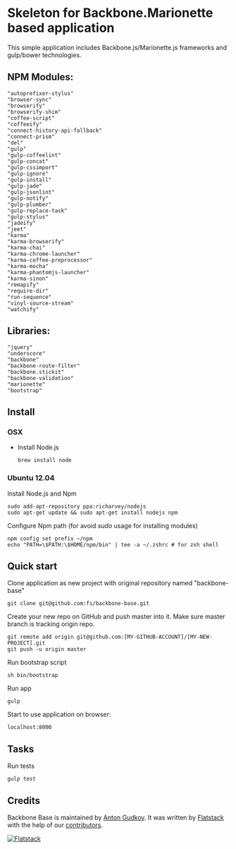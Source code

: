 # Skeleton for Backbone.Marionette based application

This simple application includes Backbone.js/Marionette.js frameworks and gulp/bower technologies.

## NPM Modules:
    "autoprefixer-stylus"
    "browser-sync"
    "browserify"
    "browserify-shim"
    "coffee-script"
    "coffeeify"
    "connect-history-api-fallback"
    "connect-prism"
    "del"
    "gulp"
    "gulp-coffeelint"
    "gulp-concat"
    "gulp-cssimport"
    "gulp-ignore"
    "gulp-install"
    "gulp-jade"
    "gulp-jsonlint"
    "gulp-notify"
    "gulp-plumber"
    "gulp-replace-task"
    "gulp-stylus"
    "jadeify"
    "jeet"
    "karma"
    "karma-browserify"
    "karma-chai"
    "karma-chrome-launcher"
    "karma-coffee-preprocessor"
    "karma-mocha"
    "karma-phantomjs-launcher"
    "karma-sinon"
    "remapify"
    "require-dir"
    "run-sequence"
    "vinyl-source-stream"
    "watchify"

## Libraries:
    "jquery"
    "underscore"
    "backbone"
    "backbone-route-filter"
    "backbone.stickit"
    "backbone-validation"
    "marionette"
    "bootstrap"

## Install
### OSX

* Install Node.js

    `brew install node`

### Ubuntu 12.04

Install Node.js and Npm

    sudo add-apt-repository ppa:richarvey/nodejs
    sudo apt-get update && sudo apt-get install nodejs npm

Configure Npm path (for avoid _sudo_ usage for installing modules)

    npm config set prefix ~/npm
    echo "PATH=\$PATH:\$HOME/npm/bin" | tee -a ~/.zshrc # for zsh shell

## Quick start

Clone application as new project with original repository named "backbone-base"

    git clone git@github.com:fs/backbone-base.git

Create your new repo on GitHub and push master into it.
Make sure master branch is tracking origin repo.

    git remote add origin git@github.com:[MY-GITHUB-ACCOUNT]/[MY-NEW-PROJECT].git
    git push -u origin master

Run bootstrap script

    sh bin/bootstrap

Run app

    gulp

Start to use application on browser:

    localhost:8000

## Tasks

Run tests

    gulp test

## Credits

Backbone Base is maintained by [Anton Gudkov](http://github.com/antongudkov).
It was written by [Flatstack](http://www.flatstack.com) with the help of our
[contributors](http://github.com/fs/backbone-base/contributors).


[![Flatstack](https://avatars0.githubusercontent.com/u/15136?v=2&s=200)](http://www.flatstack.com)
